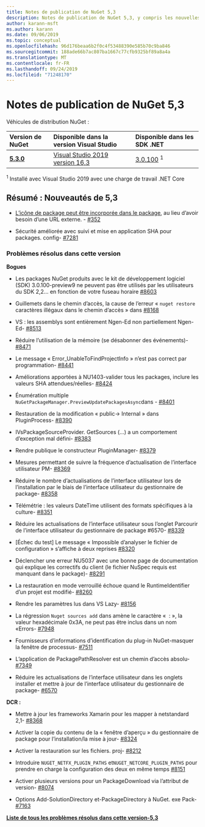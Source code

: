 ```yaml
---
title: Notes de publication de NuGet 5,3
description: Notes de publication de NuGet 5,3, y compris les nouvelles fonctionnalités, les correctifs de bogues et DCR.
author: karann-msft
ms.author: karann
ms.date: 09/06/2019
ms.topic: conceptual
ms.openlocfilehash: 96d176beaa6b2f0c4f53488390e585b70c9ba846
ms.sourcegitcommit: 188ade66b7ac807ba1667c77cfb9325bf89a8a4a
ms.translationtype: MT
ms.contentlocale: fr-FR
ms.lasthandoff: 09/24/2019
ms.locfileid: "71248170"
---
```

# <a name="nuget-53-release-notes"></a>Notes de publication de NuGet 5,3

Véhicules de distribution NuGet :

| Version de NuGet | Disponible dans la version Visual Studio| Disponible dans les SDK .NET|
|:---|:---|:---|
| [**5.3.0**](https://nuget.org/downloads) | [Visual Studio 2019 version 16,3](https://visualstudio.microsoft.com/downloads/) | [3.0.100](https://dotnet.microsoft.com/download/dotnet-core/3.0) <sup>1</sup> |

<sup>1</sup> Installé avec Visual Studio 2019 avec une charge de travail .NET Core

## <a name="summary-whats-new-in-53"></a>Résumé : Nouveautés de 5,3

* [L’icône de package peut être incorporée dans le package](../reference/msbuild-targets.md#packing-an-icon-image-file), au lieu d’avoir besoin d’une URL externe. - [#352](https://github.com/NuGet/Home/issues/352)

* Sécurité améliorée avec suivi et mise en application SHA pour packages. config- [#7281](https://github.com/NuGet/Home/issues/7281)

### <a name="issues-fixed-in-this-release"></a>Problèmes résolus dans cette version

**Bogues**

* Les packages NuGet produits avec le kit de développement logiciel (SDK) 3.0.100-preview9 ne peuvent pas être utilisés par les utilisateurs du SDK 2,2... en fonction de votre fuseau horaire [#8603](https://github.com/NuGet/Home/issues/8603)

* Guillemets dans le chemin d’accès, la cause de l’erreur « `nuget restore` caractères illégaux dans le chemin d’accès » dans [#8168](https://github.com/NuGet/Home/issues/8168)

* VS : les assemblys sont entièrement Ngen-Ed non partiellement Ngen-Ed- [#8513](https://github.com/NuGet/Home/issues/8513)

* Réduire l’utilisation de la mémoire (se désabonner des événements)- [#8471](https://github.com/NuGet/Home/issues/8471)

* Le message « Error_UnableToFindProjectInfo » n’est pas correct par programmation- [#8441](https://github.com/NuGet/Home/issues/8441)

* Améliorations apportées à NU1403-valider tous les packages, inclure les valeurs SHA attendues/réelles- [#8424](https://github.com/NuGet/Home/issues/8424)

* Énumération multiple `NuGetPackageManager.PreviewUpdatePackagesAsync`dans  -  [#8401](https://github.com/NuGet/Home/issues/8401)

* Restauration de la modification « public-> Internal » dans PluginProcess- [#8390](https://github.com/NuGet/Home/issues/8390)

* IVsPackageSourceProvider. GetSources (...) a un comportement d’exception mal défini- [#8383](https://github.com/NuGet/Home/issues/8383)

* Rendre publique le constructeur PluginManager- [#8379](https://github.com/NuGet/Home/issues/8379)

* Mesures permettant de suivre la fréquence d’actualisation de l’interface utilisateur PM- [#8369](https://github.com/NuGet/Home/issues/8369)

* Réduire le nombre d’actualisations de l’interface utilisateur lors de l’installation par le biais de l’interface utilisateur du gestionnaire de package- [#8358](https://github.com/NuGet/Home/issues/8358)

* Télémétrie : les valeurs DateTime utilisent des formats spécifiques à la culture- [#8351](https://github.com/NuGet/Home/issues/8351)

* Réduire les actualisations de l’interface utilisateur sous l’onglet Parcourir de l’interface utilisateur du gestionnaire de package #6570- [#8339](https://github.com/NuGet/Home/issues/8339)

* [Échec du test] Le message « Impossible d’analyser le fichier de configuration » s’affiche à deux reprises [#8320](https://github.com/NuGet/Home/issues/8320)

* Déclencher une erreur NU5037 avec une bonne page de documentation qui explique les correctifs du client (le fichier NuSpec requis est manquant dans le package)- [#8291](https://github.com/NuGet/Home/issues/8291)

* La restauration en mode verrouillé échoue quand le RuntimeIdentifier d’un projet est modifié- [#8260](https://github.com/NuGet/Home/issues/8260)

* Rendre les paramètres lus dans VS Lazy- [#8156](https://github.com/NuGet/Home/issues/8156)

* La régression `Nuget sources add` dans amène le caractère «  : », la valeur hexadécimale 0x3A, ne peut pas être inclus dans un nom «Errors- [#7948](https://github.com/NuGet/Home/issues/7948)

* Fournisseurs d’informations d’identification du plug-in NuGet-masquer la fenêtre de processus- [#7511](https://github.com/NuGet/Home/issues/7511)

* L’application de PackagePathResolver est un chemin d’accès absolu- [#7349](https://github.com/NuGet/Home/issues/7349)

* Réduire les actualisations de l’interface utilisateur dans les onglets installer et mettre à jour de l’interface utilisateur du gestionnaire de package- [#6570](https://github.com/NuGet/Home/issues/6570)

**DCR :**

* Mettre à jour les frameworks Xamarin pour les mapper à netstandard 2,1- [#8368](https://github.com/NuGet/Home/issues/8368)

* Activer la copie du contenu de la « fenêtre d’aperçu » du gestionnaire de package pour l’installation/la mise à jour- [#8324](https://github.com/NuGet/Home/issues/8324)

* Activer la restauration sur les fichiers. proj- [#8212](https://github.com/NuGet/Home/issues/8212)

* Introduire `NUGET_NETFX_PLUGIN_PATHS` et`NUGET_NETCORE_PLUGIN_PATHS` pour prendre en charge la configuration des deux en même temps [#8151](https://github.com/NuGet/Home/issues/8151)

* Activer plusieurs versions pour un PackageDownload via l’attribut de version- [#8074](https://github.com/NuGet/Home/issues/8074)

* Options Add-SolutionDirectory et-PackageDirectory à NuGet. exe Pack- [#7163](https://github.com/NuGet/Home/issues/7163)

**[Liste de tous les problèmes résolus dans cette version-5,3](https://github.com/nuget/home/issues?q=is%3Aissue+is%3Aclosed+milestone%3A%225.3")**
